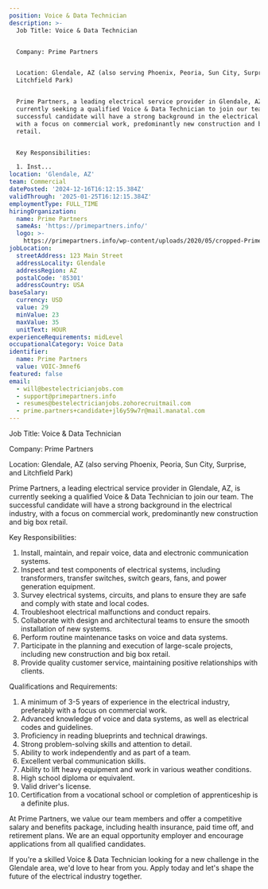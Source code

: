 ```yaml
---
position: Voice & Data Technician
description: >-
  Job Title: Voice & Data Technician


  Company: Prime Partners


  Location: Glendale, AZ (also serving Phoenix, Peoria, Sun City, Surprise, and
  Litchfield Park)


  Prime Partners, a leading electrical service provider in Glendale, AZ, is
  currently seeking a qualified Voice & Data Technician to join our team. The
  successful candidate will have a strong background in the electrical industry,
  with a focus on commercial work, predominantly new construction and big box
  retail.


  Key Responsibilities:

  1. Inst...
location: 'Glendale, AZ'
team: Commercial
datePosted: '2024-12-16T16:12:15.384Z'
validThrough: '2025-01-25T16:12:15.384Z'
employmentType: FULL_TIME
hiringOrganization:
  name: Prime Partners
  sameAs: 'https://primepartners.info/'
  logo: >-
    https://primepartners.info/wp-content/uploads/2020/05/cropped-Prime-Partners-Logo-NO-BG-1-1.png
jobLocation:
  streetAddress: 123 Main Street
  addressLocality: Glendale
  addressRegion: AZ
  postalCode: '85301'
  addressCountry: USA
baseSalary:
  currency: USD
  value: 29
  minValue: 23
  maxValue: 35
  unitText: HOUR
experienceRequirements: midLevel
occupationalCategory: Voice Data
identifier:
  name: Prime Partners
  value: VOIC-3mnef6
featured: false
email:
  - will@bestelectricianjobs.com
  - support@primepartners.info
  - resumes@bestelectricianjobs.zohorecruitmail.com
  - prime.partners+candidate+jl6y59w7r@mail.manatal.com
---
```




Job Title: Voice & Data Technician

Company: Prime Partners

Location: Glendale, AZ (also serving Phoenix, Peoria, Sun City, Surprise, and Litchfield Park)

Prime Partners, a leading electrical service provider in Glendale, AZ, is currently seeking a qualified Voice & Data Technician to join our team. The successful candidate will have a strong background in the electrical industry, with a focus on commercial work, predominantly new construction and big box retail.

Key Responsibilities:
1. Install, maintain, and repair voice, data and electronic communication systems.
2. Inspect and test components of electrical systems, including transformers, transfer switches, switch gears, fans, and power generation equipment.
3. Survey electrical systems, circuits, and plans to ensure they are safe and comply with state and local codes.
4. Troubleshoot electrical malfunctions and conduct repairs.
5. Collaborate with design and architectural teams to ensure the smooth installation of new systems.
6. Perform routine maintenance tasks on voice and data systems.
7. Participate in the planning and execution of large-scale projects, including new construction and big box retail.
8. Provide quality customer service, maintaining positive relationships with clients.

Qualifications and Requirements:
1. A minimum of 3-5 years of experience in the electrical industry, preferably with a focus on commercial work.
2. Advanced knowledge of voice and data systems, as well as electrical codes and guidelines.
3. Proficiency in reading blueprints and technical drawings.
4. Strong problem-solving skills and attention to detail.
5. Ability to work independently and as part of a team.
6. Excellent verbal communication skills.
7. Ability to lift heavy equipment and work in various weather conditions.
8. High school diploma or equivalent.
9. Valid driver's license.
10. Certification from a vocational school or completion of apprenticeship is a definite plus.

At Prime Partners, we value our team members and offer a competitive salary and benefits package, including health insurance, paid time off, and retirement plans. We are an equal opportunity employer and encourage applications from all qualified candidates.

If you're a skilled Voice & Data Technician looking for a new challenge in the Glendale area, we'd love to hear from you. Apply today and let's shape the future of the electrical industry together.
